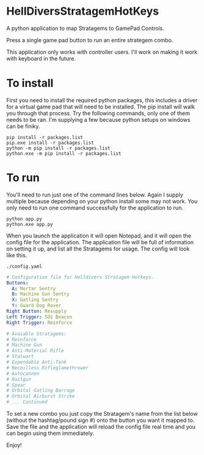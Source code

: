 # HellDiversStratagemHotKeys
A python application to map Stratagems to GamePad Controls.

Press a single game pad button to run an entire strategem combo.

This application only works with controller users. I'll work on making it work with keyboard in the future.

# To install
First you need to install the required python packages, this includes a driver for a virtual game pad that will need to be installed. The pip install will walk you through that process.
Try the following commands, only one of them needs to be ran. I'm supplying a few because python setups on windows can be finiky.
```
pip install -r packages.list
pip.exe install -r packages.list
python -m pip install -r packages.list
python.exe -m pip install -r packages.list
```
# To run
You'll need to run just one of the command lines below. Again I supply multiple because depending on your python install some may not work. You only need to run one command successfully for the application to run.
```
python app.py
python.exe app.py
```

When you launch the application it will open Notepad, and it will open the config file for the application. The application file will be full of information on setting it up, and list all the Stratagems for usage.
The config will look like this.

```./config.yaml```
```yaml
# Configuration file for Helldivers Stratagem Hotkeys.
Buttons:
  A: Mortar Sentry
  B: Machine Gun Sentry
  X: Gatling Sentry
  Y: Guard Dog Rover
Right Button: Resupply
Left Trigger: SOS Beacon
Right Trigger: Reinforce

# Avaiable Stratagems: 
# Reinforce
# Machine Gun
# Anti-Material Rifle
# Stalwart
# Expendable Anti-Tank
# Recoilless Rifleglamethrower
# Autocannon
# Railgun
# Spear
# Orbital Gatling Barrage
# Orbital Airburst Strike
# ... Continued
```

To set a new combo you just copy the Stratagem's name from the list below (without the hashtag/pound sign #) onto the button you want it mapped to.
Save the file and the application will reload the config file real time and you can begin using them immediately.

Enjoy!
